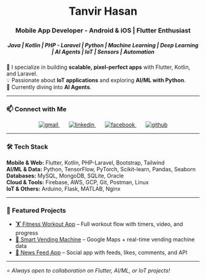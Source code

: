 <h1 align="center">Tanvir Hasan</h1>
<h3 align="center">Mobile App Developer - Android & iOS | Flutter Enthusiast </h3>
<h5 align="center">Java | Kotlin | PHP - Laravel | Python | Machine Learning | Deep Learning | AI Agents | IoT | Sensors | Automation </h5>

🚀 I specialize in building **scalable, pixel-perfect apps** with Flutter, Kotlin, and Laravel.  
💡 Passionate about **IoT applications** and exploring **AI/ML with Python**.  
🌱 Currently diving into **AI Agents**.  
  

---
### 📫 Connect with Me  
<p align="center">
  <a href="mailto:tanvirhasanemn@gmail.com">
    <img src="https://img.icons8.com/color/32/gmail--v1.png" alt="gmail"/>
  </a>
  &nbsp;&nbsp;&nbsp;&nbsp;&nbsp; <!-- 5 spaces -->
  <a href="https://www.linkedin.com/in/tanvirhasanemn/">
    <img src="https://img.icons8.com/color/32/linkedin.png" alt="linkedin"/>
  </a>
  &nbsp;&nbsp;&nbsp;&nbsp;&nbsp;
  <a href="https://www.facebook.com/tanvirhasan.emn/">
    <img src="https://img.icons8.com/color/32/facebook-new.png" alt="facebook"/>
  </a>
  &nbsp;&nbsp;&nbsp;&nbsp;&nbsp;
  <a href="https://github.com/tanvirhasanemn">
    <img src="https://img.icons8.com/material-outlined/32/github.png" alt="github"/>
  </a>
</p>




---

### 🛠️ Tech Stack

**Mobile & Web:** Flutter, Kotlin, PHP-Laravel, Bootstrap, Tailwind  
**AI/ML & Data:** Python, TensorFlow, PyTorch, Scikit-learn, Pandas, Seaborn  
**Databases:** MySQL, MongoDB, SQLite, Oracle  
**Cloud & Tools:** Firebase, AWS, GCP, Git, Postman, Linux  
**IoT & Others:** Arduino, Flask, MATLAB, Nginx  

---

### 📌 Featured Projects
- [🏋️ Fitness Workout App](https://github.com/your-repo) – Full workout flow with timers, video, and progress  
- [📍 Smart Vending Machine](https://github.com/your-repo) – Google Maps + real-time vending machine data  
- [📰 News Feed App](https://github.com/your-repo) – Social app with feeds, likes, comments, and API  

---

⭐ *Always open to collaboration on Flutter, AI/ML, or IoT projects!*
